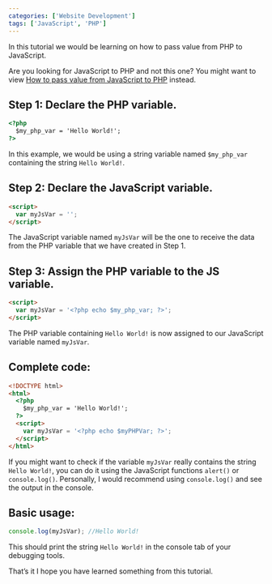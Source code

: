 ```yaml
---
categories: ['Website Development']
tags: ['JavaScript', 'PHP']
---
```

In this tutorial we would be learning on how to pass value from PHP to JavaScript.

Are you looking for JavaScript to PHP and not this one? You might want to view [How to pass value from JavaScript to PHP](/posts/how-to-pass-value-from-javascript-to-php) instead.

## Step 1: Declare the PHP variable.

```html
<?php     
  $my_php_var = 'Hello World!'; 
?>
```

In this example, we would be using a string variable named `$my_php_var` containing the string `Hello World!`.

## Step 2: Declare the JavaScript variable.

```html
<script>     
  var myJsVar = ''; 
</script>
```

The JavaScript variable named `myJsVar` will be the one to receive the data from the PHP variable that we have created in Step 1.

## Step 3: Assign the PHP variable to the JS variable.

```html
<script>     
  var myJsVar = '<?php echo $my_php_var; ?>'; 
</script>
```

The PHP variable containing `Hello World!` is now assigned to our JavaScript variable named `myJsVar`.

## Complete code:

```html
<!DOCTYPE html> 
<html>     
  <?php         
    $my_php_var = 'Hello World!';     
  ?>    
  <script>         
    var myJsVar = '<?php echo $myPHPVar; ?>';    
  </script> 
</html>
```

If you might want to check if the variable `myJsVar` really contains the string `Hello World!`, you can do it using the JavaScript functions `alert()` or `console.log()`. Personally, I would recommend using `console.log()` and see the output in the console.

## Basic usage:

```js
console.log(myJsVar); //Hello World!
```

This should print the string `Hello World!` in the console tab of your debugging tools.

That’s it I hope you have learned something from this tutorial.
